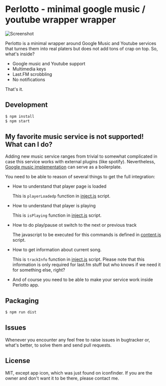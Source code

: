# Perlotto - minimal google music / youtube wrapper wrapper

![Screenshot](./perlotto.png)

Perlotto is a minimal wrapper around Google Music and Youtube services
that turnes them into real platers but does not add tons of crap on top.
So, what's inside?

* Google music and Youtube support
* Multimedia keys
* Last.FM scrobbling
* No notifications

That's it.

## Development

```bash
$ npm install
$ npm start
```


## My favorite music service is not supported! What can I do?

Adding new music service ranges from trivial to somewhat
complicated in case this service works with external plugins
(like spotify). Nevertheless, [Google music implementation][1]
can serve as a boilerplate.

You need to be able to reason of several things to get the
full integration:

* How to understand that player page is loaded

  This is `playerLoadedp` function in [inject.js][3] script.

* How to understand that player is playing

  This is `isPlaying` function in [inject.js][3] script.

* How to do play/pause ot switch to the next or previous track

  The javascript to be executed for this commands is defined
  in [content.js][2] script.

* How to get information about current song.

  This is `trackInfo` function in [inject.js][3] script. Please
  note that this information is only required for last.fm stuff
  but who knows if we need it for something else, right?

* And of course you need to be able to make your service work
  inside Perlotto app.

## Packaging

```bash
$ npm run dist
```

## Issues

Whenever you encounter any feel free to raise issues in bugtracker or, what's better,
to solve them and send pull requests.

## License

MIT, except app icon, which was just found on iconfinder. If you are
the owner and don't want it to be there, please contact me.

[1]: https://github.com/can3p/perlotto/tree/master/players/gmusic
[2]: https://github.com/can3p/perlotto/blob/master/players/gmusic/content.js
[3]: https://github.com/can3p/perlotto/blob/master/players/gmusic/inject.js
